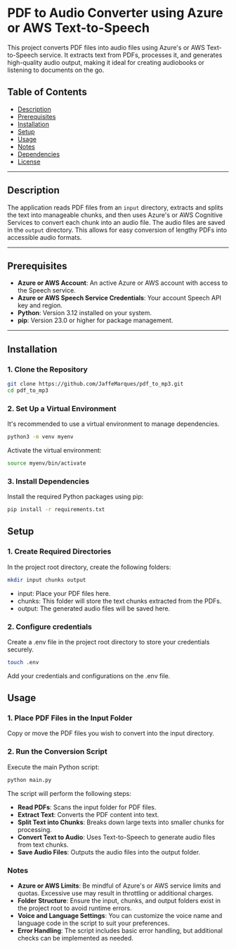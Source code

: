 # PDF to Audio Converter using Azure or AWS Text-to-Speech

This project converts PDF files into audio files using Azure's or AWS Text-to-Speech service. It extracts text from PDFs, processes it, and generates high-quality audio output, making it ideal for creating audiobooks or listening to documents on the go.

## Table of Contents

- [Description](#description)
- [Prerequisites](#prerequisites)
- [Installation](#installation)
- [Setup](#setup)
- [Usage](#usage)
- [Notes](#notes)
- [Dependencies](#dependencies)
- [License](#license)

---

## Description

The application reads PDF files from an `input` directory, extracts and splits the text into manageable chunks, and then uses Azure's or AWS Cognitive Services to convert each chunk into an audio file. The audio files are saved in the `output` directory. This allows for easy conversion of lengthy PDFs into accessible audio formats.

---

## Prerequisites

- **Azure or AWS Account**: An active Azure or AWS account with access to the Speech service.
- **Azure or AWS Speech Service Credentials**: Your account Speech API key and region.
- **Python**: Version 3.12 installed on your system.
- **pip**: Version 23.0 or higher for package management.

---

## Installation

### 1. Clone the Repository

```bash
git clone https://github.com/JaffeMarques/pdf_to_mp3.git
cd pdf_to_mp3
```

### 2. Set Up a Virtual Environment

It's recommended to use a virtual environment to manage dependencies.

```bash
python3 -m venv myenv
```

Activate the virtual environment:

```bash
source myenv/bin/activate
```

### 3. Install Dependencies

Install the required Python packages using pip:

```bash
pip install -r requirements.txt
```

## Setup

### 1. Create Required Directories

In the project root directory, create the following folders:

```bash
mkdir input chunks output
```

- input: Place your PDF files here.
- chunks: This folder will store the text chunks extracted from the PDFs.
- output: The generated audio files will be saved here.

### 2. Configure credentials

Create a .env file in the project root directory to store your credentials securely.

```bash
touch .env
```

Add your credentials and configurations on the .env file.

## Usage

### 1. Place PDF Files in the Input Folder

Copy or move the PDF files you wish to convert into the input directory.

### 2. Run the Conversion Script

Execute the main Python script:

```bash
python main.py
```

The script will perform the following steps:

- **Read PDFs**: Scans the input folder for PDF files.
- **Extract Text**: Converts the PDF content into text.
- **Split Text into Chunks**: Breaks down large texts into smaller chunks for processing.
- **Convert Text to Audio**: Uses Text-to-Speech to generate audio files from text chunks.
- **Save Audio Files**: Outputs the audio files into the output folder.

### Notes

- **Azure or AWS Limits**: Be mindful of Azure's or AWS service limits and quotas. Excessive use may result in throttling or additional charges.
- **Folder Structure**: Ensure the input, chunks, and output folders exist in the project root to avoid runtime errors.
- **Voice and Language Settings**: You can customize the voice name and language code in the script to suit your preferences.
- **Error Handling**: The script includes basic error handling, but additional checks can be implemented as needed.